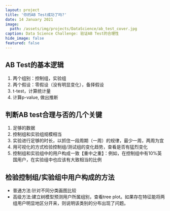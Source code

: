 ```yaml
---
layout: project
title: '你的AB Test成功了吗?'
date: 14 January 2021
image:  
  path: /assets/img/projects/DataScience/ab_test_cover.jpg
caption: Data Science Challenge: 验证AB Test的合理性
hide_image: false
featured: false
---
```


## AB Test的基本逻辑
1. 两个组别：控制组，实验组
2. 两个假设：零假设（没有明显变化），备择假设
3. t-test，计算统计量
4. 计算p-value, 做出推断

## 判断AB test合理与否的几个关键
1. 足够的数据
2. 控制组和实验组规模相当
3. 实验进行足够的时长，以抓住一段周期（一周）的规律，最少一周，两周为宜
4. 用可视化的方式检验控制组/测试组的变化趋势，查看是否有猛烈变化
5. 控制组和实验组中的用户构成一致【重中之重】：例如，在控制组中有10%英国用户，在实验组中也应该有大致相当的比例

## 检验控制组/实验组中用户构成的方法
- 普通方法:针对不同分类画图比较
- 高级方法:建立树模型预测用户所属组别，查看tree plot。如果存在特征能将两组用户明显地区分开来，则说明该类别的分布出现了问题。


<script src="https://gist.github.com/chuanluchen/d97c7df35678ed9d7b8cfd305aba02ee.js"></script>
